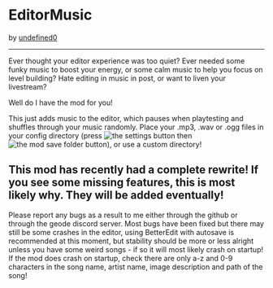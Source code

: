 # EditorMusic
by [undefined0](user:13351341)

---

Ever thought your editor experience was too quiet?
Ever needed some funky music to boost your energy, or some calm music to help you focus on level building?
Hate editing in music in post, or want to liven your livestream?

Well do I have the mod for you!

This just adds music to the editor, which pauses when playtesting and shuffles through your music randomly. Place your .mp3, .wav or .ogg files in your config directory (press ![the settings button](frame:geode.loader/settings.png?scale=0.375) then ![the mod save folder button](undefined0.editormusic/geode-folder.png?scale=0.6)), or use a custom directory!


## This mod has recently had a complete rewrite! If you see some missing features, this is most likely why. They will be added eventually!
Please report any bugs as a result to me either through the github or through the geode discord server. Most bugs have been fixed but there may still be some crashes in the editor, using BetterEdit with autosave is recommended at this moment, but stability should be more or less alright unless you have some weird songs - if so it will most likely crash on startup! If the mod does crash on startup, check there are only a-z and 0-9 characters in the song name, artist name, image description and path of the song!
